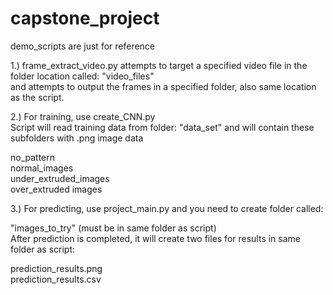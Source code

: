 # capstone_project

demo_scripts are just for reference

1.) frame_extract_video.py attempts to target a specified video file in the folder location called: "video_files" <br />
and attempts to output the frames in a specified folder, also same location as the script.

2.) For training, use create_CNN.py <br />
Script will read training data from folder: "data_set" and will contain these subfolders with .png image data

no_pattern <br />
normal_images <br />
under_extruded_images <br /> 
over_extruded images <br />

3.) For predicting, use project_main.py and you need to create folder called: <br />

"images_to_try" (must be in same folder as script) <br />
After prediction is completed, it will create two files for results in same folder as script: <br />

prediction_results.png <br />
prediction_results.csv



